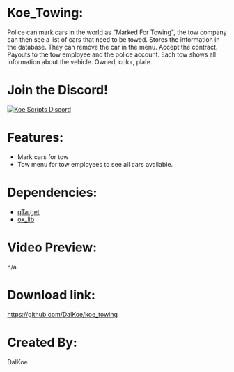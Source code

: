 # Koe_Towing:
Police can mark cars in the world as "Marked For Towing", the tow company can then see a list of cars that need to be towed. Stores the information in the database. They can remove the car in the menu. Accept the contract. Payouts to the tow employee and the police account. Each tow shows all information about the vehicle. Owned, color, plate.

# Join the Discord!

[![Koe Scripts Discord](https://media.discordapp.net/attachments/973750342263144558/1003740741178249318/invite.png?width=810&height=216)](https://discord.gg/5JuxDnNm94)

# Features:
* Mark cars for tow
* Tow menu for tow employees to see all cars available. 

# Dependencies:
* [qTarget](https://github.com/overextended/qtarget)
* [ox_lib](https://github.com/overextended/ox_lib)

# Video Preview:
n/a

# Download link:
https://github.com/DalKoe/koe_towing

# Created By:
DalKoe